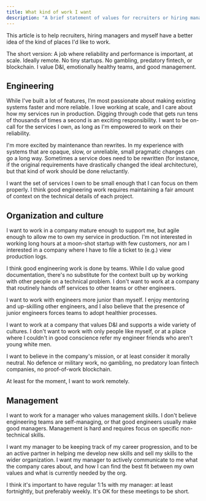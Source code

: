 ```yaml
---
title: What kind of work I want
description: "A brief statement of values for recruiters or hiring managers"
---
```


This article is to help recruiters, hiring managers and myself have a better idea of the kind of places I'd like to work.

The short version: A job where reliability and performance is important, at scale. Ideally remote. No tiny startups. No gambling, predatory fintech, or blockchain. I value D&I, emotionally healthy teams, and good management.

## Engineering

While I've built a lot of features, I’m most passionate about making existing systems faster and more reliable. I love working at scale, and I care about how my services run in production. Digging through code that gets run tens of thousands of times a second is an exciting responsibility. I want to be on-call for the services I own, as long as I'm empowered to work on their reliability.

I'm more excited by maintenance than rewrites. In my experience with systems that are opaque, slow, or unreliable, small pragmatic changes can go a long way. Sometimes a service does need to be rewritten (for instance, if the original requirements have drastically changed the ideal architecture), but that kind of work should be done reluctantly.

I want the set of services I own to be small enough that I can focus on them properly. I think good engineering work requires maintaining a fair amount of context on the technical details of each project.

## Organization and culture

I want to work in a company mature enough to support me, but agile enough to allow me to own my service in production. I'm not interested in working long hours at a moon-shot startup with few customers, nor am I interested in a company where I have to file a ticket to (e.g.) view production logs.

I think good engineering work is done by teams. While I do value good documentation, there's no substitute for the context built up by working with other people on a technical problem. I don't want to work at a company that routinely hands off services to other teams or other engineers.

I want to work with engineers more junior than myself. I enjoy mentoring and up-skilling other engineers, and I also believe that the presence of junior engineers forces teams to adopt healthier processes.

I want to work at a company that values D&I and supports a wide variety of cultures. I don't want to work with only people like myself, or at a place where I couldn't in good conscience refer my engineer friends who aren't young white men.

I want to believe in the company's mission, or at least consider it morally neutral. No defence or military work, no gambling, no predatory loan fintech companies, no proof-of-work blockchain.

At least for the moment, I want to work remotely.

## Management

I want to work for a manager who values management skills. I don't believe engineering teams are self-managing, or that good engineers usually make good managers. Management is hard and requires focus on specific non-technical skills.

I want my manager to be keeping track of my career progression, and to be an active partner in helping me develop new skills and sell my skills to the wider organization. I want my manager to actively communicate to me what the company cares about, and how I can find the best fit between my own values and what is currently needed by the org.

I think it's important to have regular 1:1s with my manager: at least fortnightly, but preferably weekly. It's OK for these meetings to be short.
